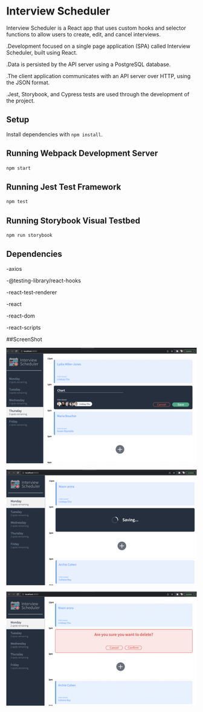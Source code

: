 # Interview Scheduler
Interview Scheduler is a React app that uses custom hooks and selector functions to allow users to create, edit, and cancel interviews.

.Development focused on a single page application (SPA) called Interview Scheduler, built using React.

.Data is persisted by the API server using a PostgreSQL database.

.The client application communicates with an API server over HTTP, using the JSON format.

.Jest, Storybook, and Cypress tests are used through the development of the project.

## Setup

Install dependencies with `npm install`.

## Running Webpack Development Server

```sh
npm start
```

## Running Jest Test Framework

```sh
npm test
```

## Running Storybook Visual Testbed

```sh
npm run storybook
```

## Dependencies

-axios

-@testing-library/react-hooks

-react-test-renderer

-react

-react-dom

-react-scripts

##ScreenShot

!["Screenshot Booking Appoinment"](https://github.com/tarinkazi/sscheduler/blob/63ff4e14342070df6bac9612516650f1b278839e/public/images/booking-appoinment.png)

!["Screenshot Saving Appoinment"](https://github.com/tarinkazi/sscheduler/blob/9e3f35ef6ad5e535366e3c64a2976373dc557525/public/images/create-appointment.png)

!["Screenshot DElete Appoinment"](https://github.com/tarinkazi/sscheduler/blob/9e3f35ef6ad5e535366e3c64a2976373dc557525/public/images/confirm-deleting.png)
